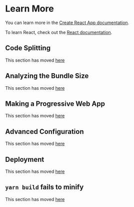 # Learn More

You can learn more in the [Create React App documentation](https://facebook.github.io/create-react-app/docs/getting-started).

To learn React, check out the [React documentation](https://reactjs.org/).

## Code Splitting

This section has moved [here](https://facebook.github.io/create-react-app/docs/code-splitting)

## Analyzing the Bundle Size

This section has moved [here](https://facebook.github.io/create-react-app/docs/analyzing-the-bundle-size)

## Making a Progressive Web App

This section has moved [here](https://facebook.github.io/create-react-app/docs/making-a-progressive-web-app)

## Advanced Configuration

This section has moved [here](https://facebook.github.io/create-react-app/docs/advanced-configuration)

## Deployment

This section has moved [here](https://facebook.github.io/create-react-app/docs/deployment)

## `yarn build` fails to minify

This section has moved [here](https://facebook.github.io/create-react-app/docs/troubleshooting#npm-run-build-fails-to-minify)
